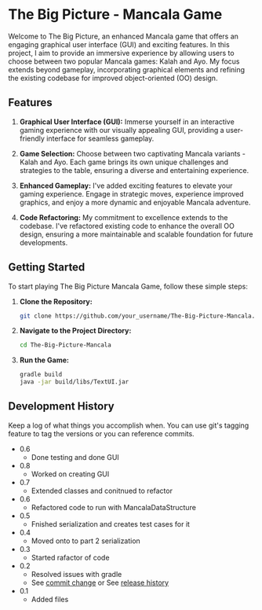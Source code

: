 # The Big Picture - Mancala Game

Welcome to The Big Picture, an enhanced Mancala game that offers an engaging graphical user interface (GUI) and exciting features. In this project, I aim to provide an immersive experience by allowing users to choose between two popular Mancala games: Kalah and Ayo. My focus extends beyond gameplay, incorporating graphical elements and refining the existing codebase for improved object-oriented (OO) design.

## Features

1. **Graphical User Interface (GUI):** Immerse yourself in an interactive gaming experience with our visually appealing GUI, providing a user-friendly interface for seamless gameplay.

2. **Game Selection:** Choose between two captivating Mancala variants - Kalah and Ayo. Each game brings its own unique challenges and strategies to the table, ensuring a diverse and entertaining experience.

3. **Enhanced Gameplay:** I've added exciting features to elevate your gaming experience. Engage in strategic moves, experience improved graphics, and enjoy a more dynamic and enjoyable Mancala adventure.

4. **Code Refactoring:** My commitment to excellence extends to the codebase. I've refactored existing code to enhance the overall OO design, ensuring a more maintainable and scalable foundation for future developments.

## Getting Started

To start playing The Big Picture Mancala Game, follow these simple steps:

1. **Clone the Repository:**
   ```bash
   git clone https://github.com/your_username/The-Big-Picture-Mancala.git

2. **Navigate to the Project Directory:**
   ```bash
   cd The-Big-Picture-Mancala

3. **Run the Game:**
    ```bash
    gradle build
    java -jar build/libs/TextUI.jar

## Development History
Keep a log of what things you accomplish when.  You can use git's tagging feature to tag the versions or you can reference commits.
* 0.6
    * Done testing and done GUI
* 0.8
    * Worked on creating GUI 
* 0.7
    * Extended classes and conitnued to refactor
* 0.6
    * Refactored code to run with MancalaDataStructure
* 0.5
    * Fnished serialization and creates test cases for it
* 0.4
    * Moved onto to part 2 serialization
* 0.3
    * Started rafactor of code
* 0.2
    * Resolved issues with gradle
    * See [commit change]() or See [release history]()
* 0.1
    * Added files



